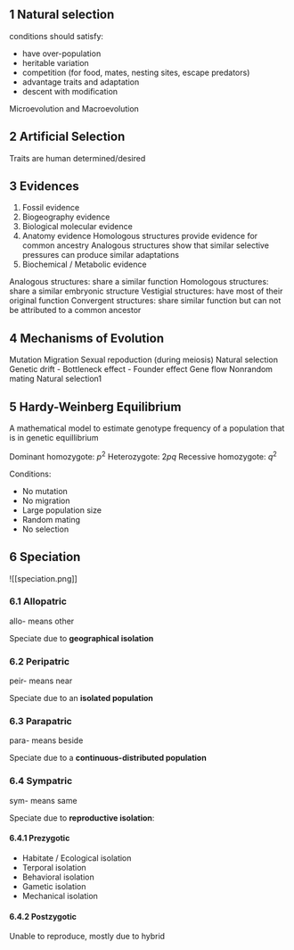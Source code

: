## 1 Natural selection
conditions should satisfy:
- have over-population
- heritable variation
- competition (for food, mates, nesting sites, escape predators)
- advantage traits and adaptation
- descent with modification

Microevolution and Macroevolution

## 2 Artificial Selection
Traits are human determined/desired

## 3 Evidences
1. Fossil evidence
2. Biogeography evidence
3. Biological molecular evidence
4. Anatomy evidence
    Homologous structures provide evidence for common ancestry
    Analogous structures show that similar selective pressures can produce similar adaptations
5. Biochemical / Metabolic evidence

Analogous structures: share a similar function
Homologous structures: share a similar embryonic structure
Vestigial structures: have most of their original function
Convergent structures: share similar function but can not be attributed to a common ancestor

## 4 Mechanisms of Evolution
Mutation
Migration
Sexual repoduction (during meiosis)
Natural selection
Genetic drift
    - Bottleneck effect
    - Founder effect
Gene flow
Nonrandom mating
Natural selection1

## 5 Hardy-Weinberg Equilibrium
A mathematical model to estimate genotype frequency of a population that is in genetic equillibrium

Dominant homozygote: $p^2$
Heterozygote: $2pq$
Recessive homozygote: $q^2$

Conditions:
- No mutation
- No migration
- Large population size
- Random mating
- No selection

## 6 Speciation
![[speciation.png]]
### 6.1 Allopatric
allo- means other

Speciate due to **geographical isolation**

### 6.2 Peripatric
peir- means near

Speciate due to an **isolated population**

### 6.3 Parapatric
para- means beside

Speciate due to a **continuous-distributed population**

### 6.4 Sympatric
sym- means same

Speciate due to **reproductive isolation**:
#### 6.4.1 Prezygotic
- Habitate / Ecological isolation
- Terporal isolation
- Behavioral isolation
- Gametic isolation
- Mechanical isolation

#### 6.4.2 Postzygotic
Unable to reproduce, mostly due to hybrid
